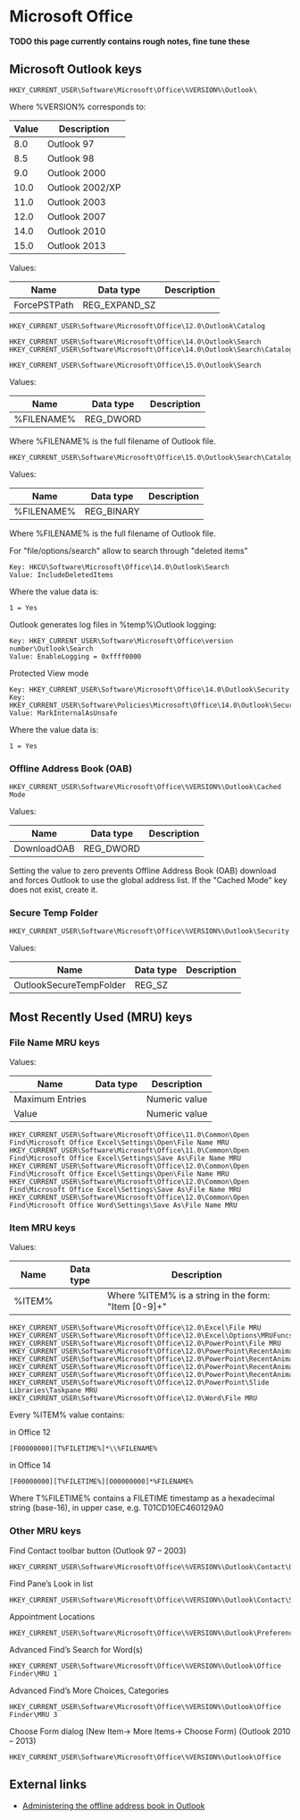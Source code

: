 # Microsoft Office

**TODO this page currently contains rough notes, fine tune these**

## Microsoft Outlook keys

```
HKEY_CURRENT_USER\Software\Microsoft\Office\%VERSION%\Outlook\
```

Where %VERSION% corresponds to:

Value | Description
--- | ---
8.0 | Outlook 97
8.5 | Outlook 98
9.0 | Outlook 2000
10.0 | Outlook 2002/XP
11.0 | Outlook 2003
12.0 | Outlook 2007
14.0 | Outlook 2010
15.0 | Outlook 2013

Values:

Name | Data type | Description
--- | --- | ---
ForcePSTPath | REG_EXPAND_SZ |

```
HKEY_CURRENT_USER\Software\Microsoft\Office\12.0\Outlook\Catalog
```

```
HKEY_CURRENT_USER\Software\Microsoft\Office\14.0\Outlook\Search
HKEY_CURRENT_USER\Software\Microsoft\Office\14.0\Outlook\Search\Catalog
```

```
HKEY_CURRENT_USER\Software\Microsoft\Office\15.0\Outlook\Search
```

Values:

Name | Data type | Description
--- | --- | ---
%FILENAME% | REG_DWORD |

Where %FILENAME% is the full filename of Outlook file.

```
HKEY_CURRENT_USER\Software\Microsoft\Office\15.0\Outlook\Search\Catalog
```

Values:

Name | Data type | Description
--- | --- | ---
%FILENAME% | REG_BINARY |

Where %FILENAME% is the full filename of Outlook file.

For "file/options/search" allow to search through "deleted items"

```
Key: HKCU\Software\Microsoft\Office\14.0\Outlook\Search
Value: IncludeDeletedItems
```

Where the value data is:

```
1 = Yes
```

Outlook generates log files in %temp%\Outlook logging:

```
Key: HKEY_CURRENT_USER\Software\Microsoft\Office\version number\Outlook\Search
Value: EnableLogging = 0xffff0000
```

Protected View mode

```
Key: HKEY_CURRENT_USER\Software\Microsoft\Office\14.0\Outlook\Security
Key: HKEY_CURRENT_USER\Software\Policies\Microsoft\Office\14.0\Outlook\Security
Value: MarkInternalAsUnsafe
```

Where the value data is:

```
1 = Yes
```

### Offline Address Book (OAB)

```
HKEY_CURRENT_USER\Software\Microsoft\Office\%VERSION%\Outlook\Cached Mode
```

Values:

Name | Data type | Description
--- | --- | ---
DownloadOAB | REG_DWORD |

Setting the value to zero prevents Offline Address Book (OAB) download and 
forces Outlook to use the global address list. If the "Cached Mode" key does 
not exist, create it.

### Secure Temp Folder

```
HKEY_CURRENT_USER\Software\Microsoft\Office\%VERSION%\Outlook\Security
```

Values:

Name | Data type | Description
--- | --- | ---
OutlookSecureTempFolder | REG_SZ |

## Most Recently Used (MRU) keys

### File Name MRU keys

Values:

Name | Data type | Description
--- | --- | ---
Maximum Entries | | Numeric value
Value | | Numeric value

```
HKEY_CURRENT_USER\Software\Microsoft\Office\11.0\Common\Open Find\Microsoft Office Excel\Settings\Open\File Name MRU
HKEY_CURRENT_USER\Software\Microsoft\Office\11.0\Common\Open Find\Microsoft Office Excel\Settings\Save As\File Name MRU
HKEY_CURRENT_USER\Software\Microsoft\Office\12.0\Common\Open Find\Microsoft Office Excel\Settings\Open\File Name MRU
HKEY_CURRENT_USER\Software\Microsoft\Office\12.0\Common\Open Find\Microsoft Office Excel\Settings\Save As\File Name MRU
HKEY_CURRENT_USER\Software\Microsoft\Office\12.0\Common\Open Find\Microsoft Office Word\Settings\Save As\File Name MRU
```

### Item MRU keys

Values:

Name | Data type | Description
--- | --- | ---
%ITEM% | | Where %ITEM% is a string in the form: "Item [0-9]+"

```
HKEY_CURRENT_USER\Software\Microsoft\Office\12.0\Excel\File MRU
HKEY_CURRENT_USER\Software\Microsoft\Office\12.0\Excel\Options\MRUFuncs
HKEY_CURRENT_USER\Software\Microsoft\Office\12.0\PowerPoint\File MRU
HKEY_CURRENT_USER\Software\Microsoft\Office\12.0\PowerPoint\RecentAnimationList\EntranceMRU
HKEY_CURRENT_USER\Software\Microsoft\Office\12.0\PowerPoint\RecentAnimationList\EmphasisMRU
HKEY_CURRENT_USER\Software\Microsoft\Office\12.0\PowerPoint\RecentAnimationList\ExitMRU
HKEY_CURRENT_USER\Software\Microsoft\Office\12.0\PowerPoint\RecentAnimationList\MotionPathMRU
HKEY_CURRENT_USER\Software\Microsoft\Office\12.0\PowerPoint\Slide Libraries\Taskpane MRU
HKEY_CURRENT_USER\Software\Microsoft\Office\12.0\Word\File MRU
```

Every %ITEM% value contains:

in Office 12

```
[F00000000][T%FILETIME%]*\\%FILENAME%
```

in Office 14

```
[F00000000][T%FILETIME%][O00000000]*%FILENAME%
```

Where T%FILETIME% contains a FILETIME timestamp as a hexadecimal string (base-16), in upper case, e.g. T01CD10EC460129A0

### Other MRU keys

Find Contact toolbar button (Outlook 97 – 2003)

```
HKEY_CURRENT_USER\Software\Microsoft\Office\%VERSION%\Outlook\Contact\QuickFindMRU\QuickfindMRU
```

Find Pane’s Look in list

```
HKEY_CURRENT_USER\Software\Microsoft\Office\%VERSION%\Outlook\Contact\StripSearchMRU\StripSearchMRU
```

Appointment Locations

```
HKEY_CURRENT_USER\Software\Microsoft\Office\%VERSION%\Outlook\Preferences\LocationMRU
```

Advanced Find’s Search for Word(s)

```
HKEY_CURRENT_USER\Software\Microsoft\Office\%VERSION%\Outlook\Office Finder\MRU 1
```

Advanced Find’s More Choices, Categories

```
HKEY_CURRENT_USER\Software\Microsoft\Office\%VERSION%\Outlook\Office Finder\MRU 3
```

Choose Form dialog (New Item-> More Items-> Choose Form) (Outlook 2010 – 2013)

```
HKEY_CURRENT_USER\Software\Microsoft\Office\%VERSION%\Outlook\Office 
```

## External links

* [Administering the offline address book in Outlook](https://support.microsoft.com/en-us/topic/administering-the-offline-address-book-in-outlook-51958cc8-684a-83f9-aea5-97d4dddc0af4)

